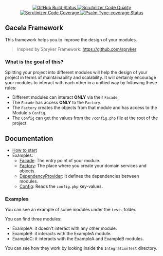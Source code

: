 <p align="center">
  <a href="https://github.com/Chemaclass/gacela/actions">
    <img src="https://github.com/Chemaclass/gacela/workflows/CI/badge.svg" alt="GitHub Build Status">
  </a>
  <a href="https://scrutinizer-ci.com/g/Chemaclass/gacela/?branch=master">
    <img src="https://scrutinizer-ci.com/g/Chemaclass/gacela/badges/quality-score.png?b=master" alt="Scrutinizer Code Quality">
  </a>
  <a href="https://scrutinizer-ci.com/g/Chemaclass/gacela/?branch=master">
    <img src="https://scrutinizer-ci.com/g/Chemaclass/gacela/badges/coverage.png?b=master" alt="Scrutinizer Code Coverage">
  </a>
  <a href="https://shepherd.dev/github/Chemaclass/gacela">
    <img src="https://shepherd.dev/github/Chemaclass/gacela/coverage.svg" alt="Psalm Type-coverage Status">
  </a>
</p>

## Gacela Framework

This framework helps you to improve the design of your modules.

> Inspired by Spryker Framework: https://github.com/spryker

### What is the goal of this?

Splitting your project into different modules will help the design of your project in terms of maintainability and
scalability. It will certainly encourage your modules to interact with each other in a unified way by following these
rules:

- Different modules can interact **ONLY** via their `Facade`.
- The `Facade` has access **ONLY** to the `Factory`.
- The `Factory` creates the objects from that module and has access to the Module's `Config`.
- The `Config` can get the values from the `/config.php` file at the root of the project.

## Documentation

- [How to start](documentation/001_basic_concepts.md)
- Examples:
    - [Facade](documentation/002_facade.md): The entry point of your module.
    - [Factory](documentation/003_factory.md): The place where you create your domain services and objects.
    - [DependencyProvider](documentation/004_dependency_provider.md): It defines the dependencies between modules.
    - [Config](documentation/005_config.md): Reads the `config.php` key-values.

### Examples

You can see an example of some modules under the `tests` folder.

You can find three modules:
- ExampleA: it doesn't interact with any other module.
- ExampleB: it interacts with the ExampleA module.
- ExampleC: it interacts with the ExampleA and ExampleB modules.

You can see how they work by looking inside the `IntegrationTest` directory.
